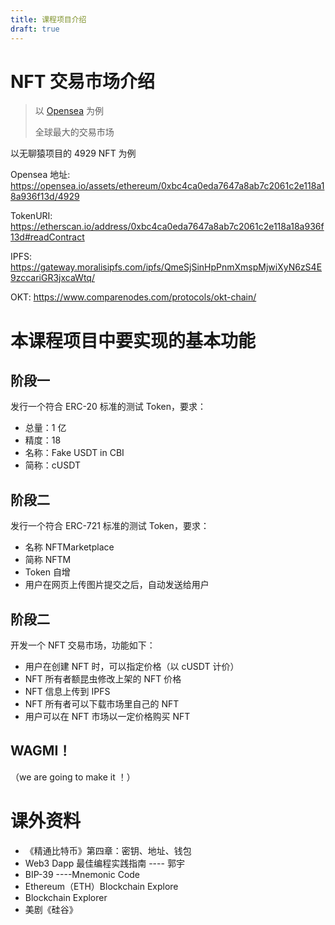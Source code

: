 ```yaml
---
title: 课程项目介绍
draft: true
---
```

# NFT 交易市场介绍

> 以 [Opensea](https://opensea.io) 为例
> 
> 全球最大的交易市场

以无聊猿项目的 4929 NFT 为例

Opensea 地址: https://opensea.io/assets/ethereum/0xbc4ca0eda7647a8ab7c2061c2e118a18a936f13d/4929

TokenURI:  https://etherscan.io/address/0xbc4ca0eda7647a8ab7c2061c2e118a18a936f13d#readContract

IPFS: https://gateway.moralisipfs.com/ipfs/QmeSjSinHpPnmXmspMjwiXyN6zS4E9zccariGR3jxcaWtq/


OKT: https://www.comparenodes.com/protocols/okt-chain/

# 本课程项目中要实现的基本功能

## 阶段一

发行一个符合 ERC-20 标准的测试 Token，要求：

- 总量：1 亿
- 精度：18
- 名称：Fake USDT in CBI
- 简称：cUSDT


## 阶段二

发行一个符合 ERC-721 标准的测试 Token，要求：

- 名称 NFTMarketplace
- 简称 NFTM
- Token 自增
- 用户在网页上传图片提交之后，自动发送给用户


## 阶段二

开发一个 NFT 交易市场，功能如下：

- 用户在创建 NFT 时，可以指定价格（以 cUSDT 计价）
- NFT 所有者额昆虫修改上架的 NFT 价格
- NFT 信息上传到 IPFS
- NFT 所有者可以下载市场里自己的 NFT
- 用户可以在 NFT 市场以一定价格购买 NFT

## WAGMI！

（we are going to make it ！）


# 课外资料

- 《精通比特币》第四章：密钥、地址、钱包
- Web3 Dapp 最佳编程实践指南 ---- 郭宇
- BIP-39 ----Mnemonic Code
- Ethereum（ETH）Blockchain Explore
- Blockchain Explorer
- 美剧《硅谷》
